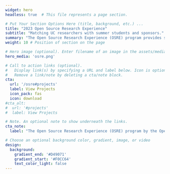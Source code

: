 ```yaml
---
widget: hero
headless: true  # This file represents a page section.

# Put Your Section Options Here (title, background, etc.) ...
title: "2023 Open Source Research Experience"
subtitle: "Matching UC researchers with summer students and sponsors."
summary: "The Open Source Research Experience (OSRE) program provides support for undergraduate and graduate students contributing to open source research efforts. The goal of the program is to seed contributor communities, build community infrastructures and teaching incubator fellows and other UC researchers to effectively lead and delegate. Our participation in the Google Summer of Code is included as part of this mentorship program."
weight: 10 # Position of section on the page

# Hero image (optional). Enter filename of an image in the assets/media/ folder.
hero_media: 'osre.png'

# Call to action links (optional).
#   Display link(s) by specifying a URL and label below. Icon is optional for `cta`.
#   Remove a link/note by deleting a cta/note block.
cta:
  url: '/osre#projects'
  label: View Projects
  icon_pack: fas
  icon: download
#cta_alt:
#  url: '#projects'
#  label: View Projects

# Note. An optional note to show underneath the links.
cta_note:
  label: "The Open Source Research Experience (OSRE) program by the Open Source Program Office (OSPO) UC Santa Cruz provides support for undergraduate and graduate students contributing to open source research efforts. The goal of the program is to seed contributor communities of open source research efforts and to help make computational research efforts reproducible. With this program the OSPO participates as mentor organization in [Google Summer of Code](https://summerofcode.withgoogle.com) and other outreach and sponsorship programs. Information from last year's OSRE can be found [here](https://cross.ucsc.edu/2022-osre/index.html)."

# Choose an optional background color, gradient, image, or video
design:
  background:
    gradient_end: '#D49071'
    gradient_start: '#F0CC64'
    text_color_light: false
---
```




